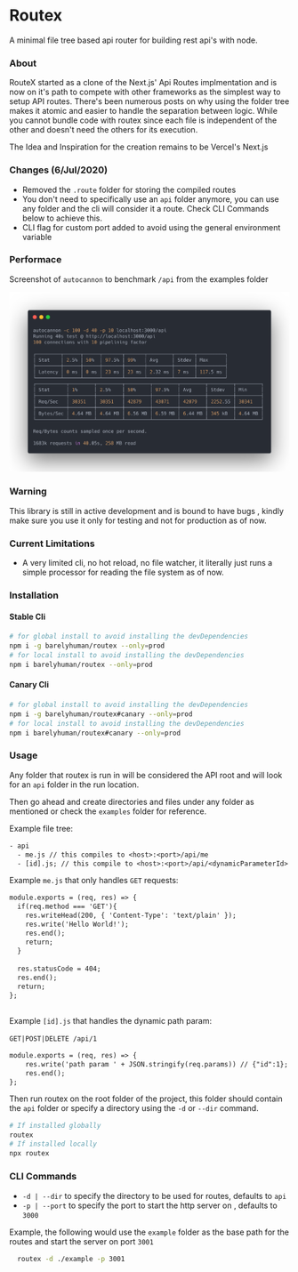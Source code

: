# Routex

A minimal file tree based api router for building rest api's with node.

### About

RouteX started as a clone of the Next.js' Api Routes implmentation and is now on it's path to compete with other frameworks as the simplest way to setup API routes. There's been numerous posts on why using the folder tree makes it atomic and easier to handle the separation between logic. While you cannot bundle code with routex since each file is independent of the other and doesn't need the others for its execution.

The Idea and Inspiration for the creation remains to be Vercel's Next.js

### Changes (6/Jul/2020)

-   Removed the `.route` folder for storing the compiled routes
-   You don't need to specifically use an `api` folder anymore, you can use any folder and the cli will consider it a route. Check CLI Commands below to achieve this.
-   CLI flag for custom port added to avoid using the general environment variable

### Performace

Screenshot of `autocannon` to benchmark `/api` from the examples folder

![Performance Image](/docs/perf.png)

### Warning

This library is still in active development and is bound to have bugs , kindly make sure you use it only for testing and not for production as of now.

### Current Limitations

-   A very limited cli, no hot reload, no file watcher, it literally just runs a simple processor for reading the file system as of now.

### Installation

#### Stable Cli

```sh
# for global install to avoid installing the devDependencies
npm i -g barelyhuman/routex --only=prod
# for local install to avoid installing the devDependencies
npm i barelyhuman/routex --only=prod

```

#### Canary Cli

```sh
# for global install to avoid installing the devDependencies
npm i -g barelyhuman/routex#canary --only=prod
# for local install to avoid installing the devDependencies
npm i barelyhuman/routex#canary --only=prod
```

### Usage

Any folder that routex is run in will be considered the API root and will look for an `api` folder in the run location.

Then go ahead and create directories and files under any folder as mentioned or check the `examples` folder for reference.

Example file tree:

```
- api
  - me.js // this compiles to <host>:<port>/api/me
  - [id].js; // this compile to <host>:<port>/api/<dynamicParameterId>
```

Example `me.js` that only handles `GET` requests:

```
module.exports = (req, res) => {
  if(req.method === 'GET'){
    res.writeHead(200, { 'Content-Type': 'text/plain' });
    res.write('Hello World!');
    res.end();
    return;
  }

  res.statusCode = 404;
  res.end();
  return;
};


```

Example `[id].js` that handles the dynamic path param:

`GET|POST|DELETE /api/1`

```
module.exports = (req, res) => {
    res.write('path param ' + JSON.stringify(req.params)) // {"id":1};
    res.end();
};

```

Then run routex on the root folder of the project, this folder should contain the `api` folder or specify a directory using the `-d` or `--dir` command.

```sh
# If installed globally
routex
# If installed locally
npx routex

```

### CLI Commands

-   `-d | --dir` to specify the directory to be used for routes, defaults to `api`
-   `-p | --port` to specify the port to start the http server on , defaults to `3000`

Example, the following would use the `example` folder as the base path for the routes and start the server on port `3001`

```sh
  routex -d ./example -p 3001

```
